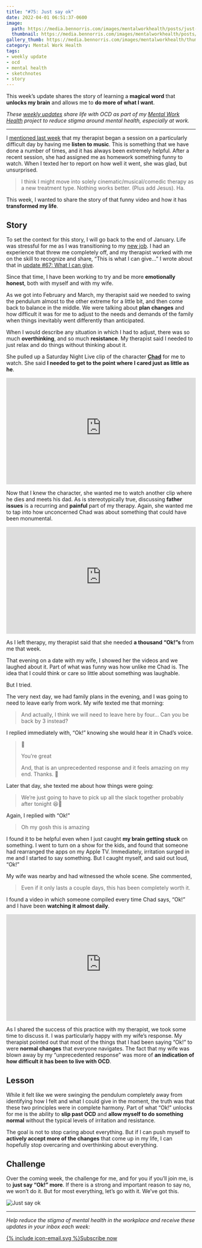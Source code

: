 ```yaml
---
title: "#75: Just say ok"
date: 2022-04-01 06:51:37-0600
image: 
  path: https://media.bennorris.com/images/mentalworkhealth/posts/just-say-ok.jpg
  thumbnail: https://media.bennorris.com/images/mentalworkhealth/posts/thumbnails/just-say-ok.jpg
gallery_thumb: https://media.bennorris.com/images/mentalworkhealth/thumbs/just-say-ok.jpg
category: Mental Work Health
tags:
- weekly update
- ocd
- mental health
- sketchnotes
- story
---
```


This week’s update shares the story of learning a **magical word** that **unlocks my brain** and allows me to **do more of what I want**.

_These [weekly updates](https://bennorris.com/tags/weekly-update/) share life with OCD as part of my [Mental Work Health](https://bennorris.com/mental-work-health) project to reduce stigma around mental health, especially at work._

***

I [mentioned last week](https://bennorris.com/2022/03/26/playing-first-base) that my therapist began a session on a particularly difficult day by having me **listen to music**. This is something that we have done a number of times, and it has always been extremely helpful. After a recent session, she had assigned me as homework something funny to watch. When I texted her to report on how well it went, she was glad, but unsurprised.

> I think I might move into solely cinematic/musical/comedic therapy as a new treatment type. Nothing works better. (Plus add Jesus). Ha.

This week, I wanted to share the story of that funny video and how it has **transformed my life**.


## Story

To set the context for this story, I will go back to the end of January. Life was stressful for me as I was transitioning to my [new job](https://bennorris.com/2021/12/30/into-the-unknown). I had an experience that threw me completely off, and my therapist worked with me on the skill to recognize and share, “This is what I can give…” I wrote about that in [update #67: What I can give](https://bennorris.com/2022/01/20/what-i-can-give).

Since that time, I have been working to try and be more **emotionally honest**, both with myself and with my wife.

As we got into February and March, my therapist said we needed to swing the pendulum almost to the other extreme for a little bit, and then come back to balance in the middle. We were talking about **plan changes** and how difficult it was for me to adjust to the needs and demands of the family when things inevitably went differently than anticipated.

When I would describe any situation in which I had to adjust, there was so much **overthinking**, and so much **resistance**. My therapist said I needed to just relax and do things without thinking about it.

She pulled up a Saturday Night Live clip of the character [**Chad**](https://en.m.wikipedia.org/wiki/Chad_(Saturday_Night_Live)) for me to watch. She said **I needed to get to the point where I cared just as little as he**.

<p class="container" style="position:relative;overflow:hidden;width:100%;padding-top:56.25%;"><iframe style="position:absolute;top:0;left:0;bottom:0;right:0;width:100%;height:100%;" src="https://www.youtube-nocookie.com/embed/fF6gExZu-2M" frameborder="0" allow="accelerometer; autoplay; encrypted-media; gyroscope; picture-in-picture" allowfullscreen></iframe></p>

Now that I knew the character, she wanted me to watch another clip where he dies and meets his dad. As is stereotypically true, discussing **father issues** is a recurring and **painful** part of my therapy. Again, she wanted me to tap into how unconcerned Chad was about something that could have been monumental.

<p class="container" style="position:relative;overflow:hidden;width:100%;padding-top:56.25%;"><iframe style="position:absolute;top:0;left:0;bottom:0;right:0;width:100%;height:100%;" src="https://www.youtube-nocookie.com/embed/Ivxx_grnL2c" frameborder="0" allow="accelerometer; autoplay; encrypted-media; gyroscope; picture-in-picture" allowfullscreen></iframe></p>

As I left therapy, my therapist said that she needed **a thousand “Ok!”s** from me that week.

That evening on a date with my wife, I showed her the videos and we laughed about it. Part of what was funny was how unlike me Chad is. The idea that I could think or care so little about something was laughable.

But I tried.

The very next day, we had family plans in the evening, and I was going to need to leave early from work. My wife texted me that morning:

> And actually, I think we will need to leave here by four… Can you be back by 3 instead?

I replied immediately with, “Ok!” knowing she would hear it in Chad’s voice.

> 🤣
> 
> You’re great
> 
> And, that is an unprecedented response and it feels amazing on my end. Thanks. 🥰

Later that day, she texted me about how things were going:

> We’re just going to have to pick up all the slack together probably after tonight 😆🥴

Again, I replied with “Ok!”

> Oh my gosh this is amazing

I found it to be helpful even when I just caught **my brain getting stuck** on something. I went to turn on a show for the kids, and found that someone had rearranged the apps on my Apple TV. Immediately, irritation surged in me and I started to say something. But I caught myself, and said out loud, “Ok!”

My wife was nearby and had witnessed the whole scene. She commented,

> Even if it only lasts a couple days, this has been completely worth it.

I found a video in which someone compiled every time Chad says, “Ok!” and I have been **watching it almost daily**.

<p class="container" style="position:relative;overflow:hidden;width:100%;padding-top:56.25%;"><iframe style="position:absolute;top:0;left:0;bottom:0;right:0;width:100%;height:100%;" src="https://www.youtube-nocookie.com/embed/oJ9AvIIJTrY" frameborder="0" allow="accelerometer; autoplay; encrypted-media; gyroscope; picture-in-picture" allowfullscreen></iframe></p>

As I shared the success of this practice with my therapist, we took some time to discuss it. I was particularly happy with my wife’s response. My therapist pointed out that most of the things that I had been saying “Ok!” to were **normal changes** that everyone navigates. The fact that my wife was blown away by my “unprecedented response” was more of **an indication of how difficult it has been to live with OCD**.


## Lesson

While it felt like we were swinging the pendulum completely away from identifying how I felt and what I could give in the moment, the truth was that these two principles were in complete harmony. Part of what “Ok!” unlocks for me is the ability to **slip past OCD** and **allow myself to do something normal** without the typical levels of irritation and resistance.

The goal is not to stop caring about everything. But if I can push myself to **actively accept more of the changes** that come up in my life, I can hopefully stop overcaring and overthinking about everything. 


## Challenge

Over the coming week, the challenge for me, and for you if you’ll join me, is to **just say “Ok!” more**. If there is a strong and important reason to say no, we won’t do it. But for most everything, let’s go with it. We’ve got this.

![Just say ok](https://media.bennorris.com/images/mentalworkhealth/posts/just-say-ok.jpg)

***

_Help reduce the stigma of mental health in the workplace and receive these updates in your inbox each week:_

<a href="https://bennorris.com/subscribe/mwh/" class="btn"><span class="icon">{% include icon-email.svg %}</span>Subscribe now</a>
